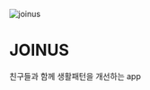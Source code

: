 ![joinus](https://github.com/user-attachments/assets/98c43d12-57ce-440b-863f-cdf489f1a7e2)

# JOINUS
친구들과 함께 생활패턴을 개선하는 app
